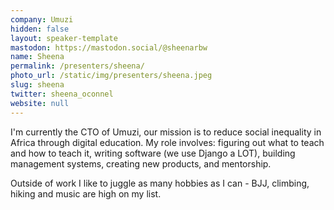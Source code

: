 ```yaml
---
company: Umuzi
hidden: false
layout: speaker-template
mastodon: https://mastodon.social/@sheenarbw
name: Sheena
permalink: /presenters/sheena/
photo_url: /static/img/presenters/sheena.jpeg
slug: sheena
twitter: sheena_oconnel
website: null
---
```


I'm currently the CTO of Umuzi, our mission is to reduce social inequality in Africa through digital education. My role involves: figuring out what to teach and how to teach it, writing software (we use Django a LOT), building management systems, creating new products, and mentorship.

Outside of work I like to juggle as many hobbies as I can - BJJ, climbing, hiking and music are high on my list.
